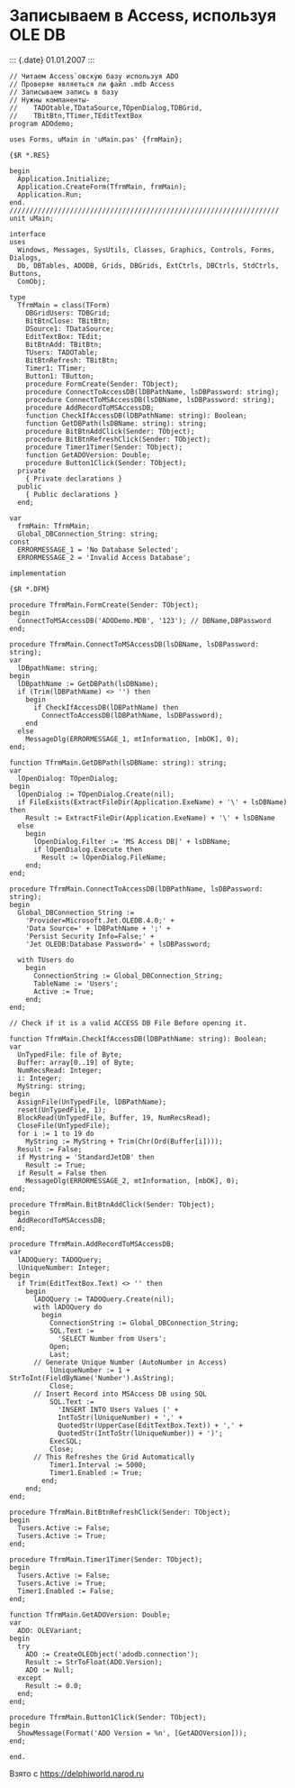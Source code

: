 Записываем в Access, используя OLE DB
=====================================

::: {.date}
01.01.2007
:::

    // Читаем Access`овскую базу используя ADO
    // Проверяе являеться ли файл .mdb Access
    // Записываем запись в базу
    // Нужны компаненты-
    //    TADOtable,TDataSource,TOpenDialog,TDBGrid,
    //    TBitBtn,TTimer,TEditTextBox
    program ADOdemo;
     
    uses Forms, uMain in 'uMain.pas' {frmMain};
     
    {$R *.RES}
     
    begin
      Application.Initialize;
      Application.CreateForm(TfrmMain, frmMain);
      Application.Run;
    end.
    ///////////////////////////////////////////////////////////////////
    unit uMain;
     
    interface
    uses
      Windows, Messages, SysUtils, Classes, Graphics, Controls, Forms, Dialogs,
      Db, DBTables, ADODB, Grids, DBGrids, ExtCtrls, DBCtrls, StdCtrls, Buttons,
      ComObj;
     
    type
      TfrmMain = class(TForm)
        DBGridUsers: TDBGrid;
        BitBtnClose: TBitBtn;
        DSource1: TDataSource;
        EditTextBox: TEdit;
        BitBtnAdd: TBitBtn;
        TUsers: TADOTable;
        BitBtnRefresh: TBitBtn;
        Timer1: TTimer;
        Button1: TButton;
        procedure FormCreate(Sender: TObject);
        procedure ConnectToAccessDB(lDBPathName, lsDBPassword: string);
        procedure ConnectToMSAccessDB(lsDBName, lsDBPassword: string);
        procedure AddRecordToMSAccessDB;
        function CheckIfAccessDB(lDBPathName: string): Boolean;
        function GetDBPath(lsDBName: string): string;
        procedure BitBtnAddClick(Sender: TObject);
        procedure BitBtnRefreshClick(Sender: TObject);
        procedure Timer1Timer(Sender: TObject);
        function GetADOVersion: Double;
        procedure Button1Click(Sender: TObject);
      private
        { Private declarations }
      public
        { Public declarations }
      end;
     
    var
      frmMain: TfrmMain;
      Global_DBConnection_String: string;
    const
      ERRORMESSAGE_1 = 'No Database Selected';
      ERRORMESSAGE_2 = 'Invalid Access Database';
     
    implementation
     
    {$R *.DFM}
     
    procedure TfrmMain.FormCreate(Sender: TObject);
    begin
      ConnectToMSAccessDB('ADODemo.MDB', '123'); // DBName,DBPassword
    end;
     
    procedure TfrmMain.ConnectToMSAccessDB(lsDBName, lsDBPassword: string);
    var
      lDBpathName: string;
    begin
      lDBpathName := GetDBPath(lsDBName);
      if (Trim(lDBPathName) <> '') then
        begin
          if CheckIfAccessDB(lDBPathName) then
            ConnectToAccessDB(lDBPathName, lsDBPassword);
        end
      else
        MessageDlg(ERRORMESSAGE_1, mtInformation, [mbOK], 0);
    end;
     
    function TfrmMain.GetDBPath(lsDBName: string): string;
    var
      lOpenDialog: TOpenDialog;
    begin
      lOpenDialog := TOpenDialog.Create(nil);
      if FileExists(ExtractFileDir(Application.ExeName) + '\' + lsDBName) then
        Result := ExtractFileDir(Application.ExeName) + '\' + lsDBName
      else
        begin
          lOpenDialog.Filter := 'MS Access DB|' + lsDBName;
          if lOpenDialog.Execute then
            Result := lOpenDialog.FileName;
        end;
    end;
     
    procedure TfrmMain.ConnectToAccessDB(lDBPathName, lsDBPassword: string);
    begin
      Global_DBConnection_String :=
        'Provider=Microsoft.Jet.OLEDB.4.0;' +
        'Data Source=' + lDBPathName + ';' +
        'Persist Security Info=False;' +
        'Jet OLEDB:Database Password=' + lsDBPassword;
     
      with TUsers do
        begin
          ConnectionString := Global_DBConnection_String;
          TableName := 'Users';
          Active := True;
        end;
    end;
     
    // Check if it is a valid ACCESS DB File Before opening it.
     
    function TfrmMain.CheckIfAccessDB(lDBPathName: string): Boolean;
    var
      UnTypedFile: file of Byte;
      Buffer: array[0..19] of Byte;
      NumRecsRead: Integer;
      i: Integer;
      MyString: string;
    begin
      AssignFile(UnTypedFile, lDBPathName);
      reset(UnTypedFile, 1);
      BlockRead(UnTypedFile, Buffer, 19, NumRecsRead);
      CloseFile(UnTypedFile);
      for i := 1 to 19 do
        MyString := MyString + Trim(Chr(Ord(Buffer[i])));
      Result := False;
      if Mystring = 'StandardJetDB' then
        Result := True;
      if Result = False then
        MessageDlg(ERRORMESSAGE_2, mtInformation, [mbOK], 0);
    end;
     
    procedure TfrmMain.BitBtnAddClick(Sender: TObject);
    begin
      AddRecordToMSAccessDB;
    end;
     
    procedure TfrmMain.AddRecordToMSAccessDB;
    var
      lADOQuery: TADOQuery;
      lUniqueNumber: Integer;
    begin
      if Trim(EditTextBox.Text) <> '' then
        begin
          lADOQuery := TADOQuery.Create(nil);
          with lADOQuery do
            begin
              ConnectionString := Global_DBConnection_String;
              SQL.Text :=
                'SELECT Number from Users';
              Open;
              Last;
          // Generate Unique Number (AutoNumber in Access)
              lUniqueNumber := 1 + StrToInt(FieldByName('Number').AsString);
              Close;
          // Insert Record into MSAccess DB using SQL
              SQL.Text :=
                'INSERT INTO Users Values (' +
                IntToStr(lUniqueNumber) + ',' +
                QuotedStr(UpperCase(EditTextBox.Text)) + ',' +
                QuotedStr(IntToStr(lUniqueNumber)) + ')';
              ExecSQL;
              Close;
          // This Refreshes the Grid Automatically
              Timer1.Interval := 5000;
              Timer1.Enabled := True;
            end;
        end;
    end;
     
    procedure TfrmMain.BitBtnRefreshClick(Sender: TObject);
    begin
      Tusers.Active := False;
      Tusers.Active := True;
    end;
     
    procedure TfrmMain.Timer1Timer(Sender: TObject);
    begin
      Tusers.Active := False;
      Tusers.Active := True;
      Timer1.Enabled := False;
    end;
     
    function TfrmMain.GetADOVersion: Double;
    var
      ADO: OLEVariant;
    begin
      try
        ADO := CreateOLEObject('adodb.connection');
        Result := StrToFloat(ADO.Version);
        ADO := Null;
      except
        Result := 0.0;
      end;
    end;
     
    procedure TfrmMain.Button1Click(Sender: TObject);
    begin
      ShowMessage(Format('ADO Version = %n', [GetADOVersion]));
    end;
     
    end.

Взято с <https://delphiworld.narod.ru>
